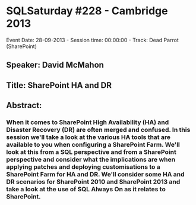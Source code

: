 # SQLSaturday #228 - Cambridge 2013
Event Date: 28-09-2013 - Session time: 00:00:00 - Track: Dead Parrot (SharePoint)
## Speaker: David McMahon
## Title: SharePoint HA and DR
## Abstract:
### When it comes to SharePoint High Availability (HA) and Disaster Recovery (DR) are often merged and confused. In this session we'll take a look at the various HA tools that are available to you  when configuring a SharePoint Farm. We'll look at this from a SQL perspective and from a SharePoint perspective and consider what the implications are when applying patches and deploying customisations to a SharePoint Farm for HA and DR. We'll consider some HA and DR scenarios for SharePoint 2010 and SharePoint 2013 and take a look at the use of SQL Always On as it relates to SharePoint.
